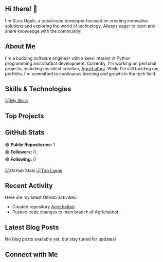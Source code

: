 ## Hi there! 👋

I'm Suraj Ugale, a passionate developer focused on creating innovative solutions and exploring the world of technology. Always eager to learn and share knowledge with the community!

## About Me

I'm a budding software engineer with a keen interest in Python programming and chatbot development. Currently, I'm working on personal projects, including my latest creation, [Agrichatbot](https://github.com/surajugale12/Agrichatbot). While I'm still building my portfolio, I'm committed to continuous learning and growth in the tech field.

## Skills & Technologies

[![My Skills](https://skillicons.dev/icons?i=py,html,css,cpp,js,c&perline=8)](https://skillicons.dev)

## Top Projects



## GitHub Stats
🟢 **Public Repositories:** 1  
🟢 **Followers:** 0  
🟢 **Following:** 0  

![GitHub Stats](https://github-readme-stats.vercel.app/api?username=surajugale12&show_icons=true&theme=radical)
[![Top Langs](https://github-readme-stats.vercel.app/api/top-langs/?username=surajugale12&layout=compact&theme=dark)](https://github.com/anuraghazra/github-readme-stats)

## Recent Activity

Here are my latest GitHub activities:  
- Created repository [Agrichatbot](https://github.com/surajugale12/Agrichatbot)  
- Pushed code changes to main branch of Agrichatbot.

## Latest Blog Posts

No blog posts available yet, but stay tuned for updates!

## Connect with Me
